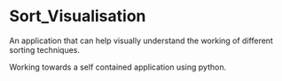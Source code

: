# Sort_Visualisation
 
An application that can help visually understand the working of different sorting techniques. 

Working towards a self contained application using python. 
